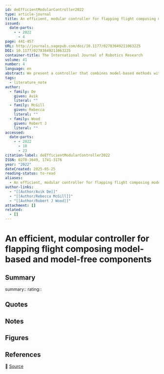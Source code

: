 ```yaml
---
id: deEfficientModularController2022
type: article-journal
title: An efficient, modular controller for flapping flight composing model-based and model-free components
issued:
  date-parts:
    - - 2022
      - 4
page: 441-457
URL: http://journals.sagepub.com/doi/10.1177/02783649211063225
DOI: 10.1177/02783649211063225
container-title: The International Journal of Robotics Research
volume: 41
number: 4
language: en
abstract: We present a controller that combines model-based methods with model-free data-driven methods hierarchically, utilizing the predictive power of template models with the strengths of model-free methods to account for model error, such as due to manufacturing variability in the RoboBee, a 100mg ﬂapping-wing micro aerial vehicle (FWMAV). Using a large suite of numerical trials, we show that the model-predictive high-level component of the proposed controller is more performant, easier to tune, and able to stabilize more dynamic tasks than a baseline reactive controller, while the data-driven inverse dynamics controller is able to better compensate for biases arising from manufacturing variability. At the same time, the formulated controller is very computationally efﬁcient, with the MPC implemented at 5KHz on a Simulink embedded target, via which we empirically demonstrate controlled hovering on a RoboBee.
tags:
  - literature_note
author:
  - family: De
    given: Avik
    literal: ""
  - family: McGill
    given: Rebecca
    literal: ""
  - family: Wood
    given: Robert J
    literal: ""
accessed:
  date-parts:
    - - 2022
      - 10
      - 23
citation-label: deEfficientModularController2022
ISSN: 0278-3649, 1741-3176
year: "2022"
dateCreated: 2025-05-25
reading-status: to-read
aliases:
  - An efficient, modular controller for flapping flight composing model-based and model-free components
author-links:
  - "[[Author/Avik De]]"
  - "[[Author/Rebecca McGill]]"
  - "[[Author/Robert J Wood]]"
attachment: []
related:
  - []
---
```


# An efficient, modular controller for flapping flight composing model-based and model-free components

## Summary
summary::
rating::

## Quotes

## Notes

## Figures

## References

🔗 [Source](http://journals.sagepub.com/doi/10.1177/02783649211063225)

